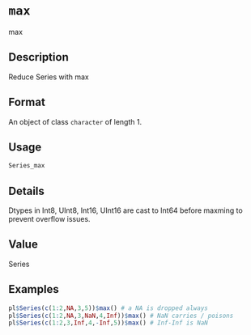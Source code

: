 # `max`

max

## Description

Reduce Series with max

## Format

An object of class `character` of length 1.

## Usage

```r
Series_max
```

## Details

Dtypes in Int8, UInt8, Int16, UInt16 are cast to
Int64 before maxming to prevent overflow issues.

## Value

Series

## Examples

```r
pl$Series(c(1:2,NA,3,5))$max() # a NA is dropped always
pl$Series(c(1:2,NA,3,NaN,4,Inf))$max() # NaN carries / poisons
pl$Series(c(1:2,3,Inf,4,-Inf,5))$max() # Inf-Inf is NaN
```


